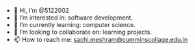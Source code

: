 - 👋 Hi, I’m @5122002
- 👀 I’m interested in: software development.
- 🌱 I’m currently learning: computer science.
- 💞️ I’m looking to collaborate on: learning projects.
- 📫 How to reach me: sachi.meshram@cumminscollage.edu.in

<!---
5122002/5122002 is a ✨ special ✨ repository because its `README.md` (this file) appears on your GitHub profile.
You can click the Preview link to take a look at your changes.
--->
